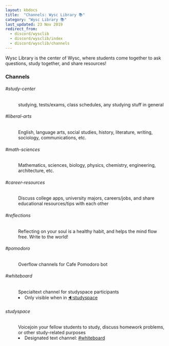 ```yaml
---
layout: kbdocs
title:  "Channels: Wysc Library 📚"
category: "Wysc Library 📚"
last_updated: 23 Nov 2019
redirect_from:
  - discord/wysclib
  - discord/wysclib/index
  - discord/wysclib/channels
---
```


Wysc Library is the center of Wysc, where students come together to ask questions, study together, and share resources!

### Channels

<dl class="row docuchanbadge docuchanli" markdown="1">
<dt class="col-sm-3"><h6>#study-center</h6></dt>
<dd class="col-sm-9">studying, tests/exams, class schedules, any studying stuff in general</dd>
<dt class="col-sm-3"><h6>#liberal-arts</h6></dt>
<dd class="col-sm-9">English, language arts, social studies, history, literature, writing, sociology, communications, etc.</dd>
<dt class="col-sm-3"><h6>#math-sciences</h6></dt>
<dd class="col-sm-9">Mathematics, sciences, biology, physics, chemistry, engineering, architecture, etc.</dd>
<dt class="col-sm-3"><h6>#career-resources</h6></dt>
<dd class="col-sm-9">Discuss college apps, university majors, careers/jobs, and share educational resources/tips with each other</dd>
<dt class="col-sm-3"><h6>#reflections</h6></dt>
<dd class="col-sm-9">Reflecting on your soul is a healthy habit, and helps the mind flow free. Write to the world!</dd>
<dt class="col-sm-3"><h6>#pomodoro</h6></dt>
<dd class="col-sm-9">Overflow channels for Cafe Pomodoro bot</dd>
<dt class="col-sm-3"><h6>#whiteboard</h6></dt>
<dd class="col-sm-9"><span class="badge badge-info">Special</span>text channel for studyspace participants
<br /><li>Only visible when in <a href="#studyspace">🔉studyspace</a></li>
</dd>
<dt class="col-sm-3 inline-block"><h6>studyspace</h6></dt>
<dd class="col-sm-9"><span class="badge badge-success">Voice</span>join your fellow students to study, discuss homework problems, or other study-related purposes
<br /><li>Designated text channel: <a href="#whiteboard">#whiteboard</a></li>
</dd>
</dl>